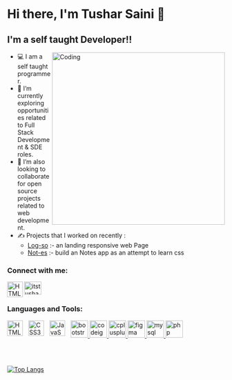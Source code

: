 # Hi there, I'm Tushar Saini 👋 
## I'm a self taught Developer!!

<img align="right" alt="Coding" width="400" src="https://camo.githubusercontent.com/5ddf73ad3a205111cf8c686f687fc216c2946a75005718c8da5b837ad9de78c9/68747470733a2f2f7468756d62732e6766796361742e636f6d2f4576696c4e657874446576696c666973682d736d616c6c2e676966">

- 💻 I am a self taught programmer.
- 🌱 I’m currently exploring opportunities related to Full Stack Development & SDE roles.
- 💞️ I’m also looking to collaborate for open source projects related to web development.
- ✍️ Projects that I worked on recently :
  - [Log-so](https://github.com/Sainitu/LANDING-PAGE) :- an landing responsive web Page 
  - [Not-es](https://github.com/Sainitu/Notes) :- build an Notes app as an attempt to learn css



### Connect with me:
[<img align="left" alt="HTML5" width="36px" src="https://brand.linkedin.com/content/dam/me/business/en-us/amp/brand-site/v2/bg/LI-Bug.svg.original.svg" style="pading:10px;" />](https://www.linkedin.com/in/tushar-saini-65b8631a9)
<p align="left">
<a href="https://www.leetcode.com/itstusharsaini9" target="blank"><img align="center" src="https://img.icons8.com/external-tal-revivo-shadow-tal-revivo/512/external-level-up-your-coding-skills-and-quickly-land-a-job-logo-shadow-tal-revivo.svg" alt="itstusharsaini9" height="30" width="40" /></a>
</p>



### Languages and Tools:

<img align="left" alt="HTML5" width="36px" src="https://cdn.jsdelivr.net/gh/devicons/devicon/icons/html5/html5-original.svg" style="padding-right:10px;" />
<img align="left" alt="CSS3" width="36px" src="https://cdn.jsdelivr.net/gh/devicons/devicon/icons/css3/css3-original.svg" style="padding-right:10px;" />
<img align="left" alt="JavaScript" width="36px" src="https://cdn.jsdelivr.net/gh/devicons/devicon/icons/javascript/javascript-original.svg" style="padding-right:10px;" />
<p align="left"> <a href="https://getbootstrap.com" target="_blank" rel="noreferrer"> <img src="https://upload.wikimedia.org/wikipedia/commons/thumb/b/b2/Bootstrap_logo.svg/768px-Bootstrap_logo.svg.png?20210507000024" alt="bootstrap" width="40" height="40"/> </a>
<a href="https://codeigniter.com" target="_blank" rel="noreferrer"> <img src="https://cdn.worldvectorlogo.com/logos/codeigniter.svg" alt="codeigniter" width="40" height="40"/> </a> <a href="https://www.w3schools.com/cpp/" target="_blank" rel="noreferrer"> 
<img src="https://cdn-icons-png.flaticon.com/512/6132/6132222.png" alt="cplusplus" width="40" height="40"/> </a> <a href="https://www.figma.com/" target="_blank" rel="noreferrer"> <img src="https://www.vectorlogo.zone/logos/figma/figma-icon.svg" alt="figma" width="40" height="40"/> </a> <a href="https://www.mysql.com/" target="_blank" rel="noreferrer"> 
<img src="https://www.vectorlogo.zone/logos/mysql/mysql-official.svg" alt="mysql" width="40" height="40"/> </a> <a href="https://www.php.net" target="_blank" rel="noreferrer"> 
<img src="https://www.php.net/images/logos/new-php-logo.svg" alt="php" width="40" height="40"/> </a> </p>
<!-- <img align="left" alt="php" width="36px" src="https://www.php.net/images/logos/new-php-logo.svg" style="padding-right:10px;" /> -->


<br />
<br />
<!-- <p><img align="left" src="https://github-readme-stats.vercel.app/api/top-langs?username=sainitu&show_icons=true&locale=en&layout=compact" alt="Sainitu" /></p>

<p>&nbsp;<img align="center" src="https://github-readme-stats.vercel.app/api?username=sainitu&show_icons=true&locale=en" alt="Sainitu" /></p> -->

<!-- github stats card  -->
<!-- [![Tushar's GitHub stats](https://github-readme-stats.vercel.app/api?username=Sainitu)](https://github.com/Sainitu)

<!-- using html -->
<!-- <a href="https://github.com/Sainitu/so-stats">
  <img
    height="200"
    src="https://so-stats-kurt-liao.vercel.app/api?user=10389571"
  />
</a> -->

<!-- top language card  -->
[![Top Langs](https://github-readme-stats.vercel.app/api/top-langs/?username=Sainitu)](https://github.com/Sainitu)

<!-- github extra pins  -->
<!-- GitHub extra pins allow you to pin more than 6 repositories in your profile using a GitHub readme profile. -->
<!-- [![Readme Card](https://github-readme-stats.vercel.app/api/pin/?username=anuraghazra&repo=github-readme-stats)]() -->

<!-- <img align="center" src="https://camo.githubusercontent.com/e6ca610fc97dc7bc66339557c55be0b62ff470030071afb38802c2107e6b3caf/68747470733a2f2f6769746875622d726561646d652d73747265616b2d73746174732e6865726f6b756170702e636f6d2f3f757365723d616e6d6f6c6268617469613130303126" alt="anmolbhatia1001" data-canonical-src="https://github-readme-streak-stats.herokuapp.com/?user=Sainitu&amp;" style="max-width: 100%;">  -->
